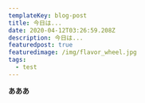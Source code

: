 ```yaml
---
templateKey: blog-post
title: 今日は...
date: 2020-04-12T03:26:59.208Z
description: 今日は...
featuredpost: true
featuredimage: /img/flavor_wheel.jpg
tags:
  - test
---
```

**あああ**